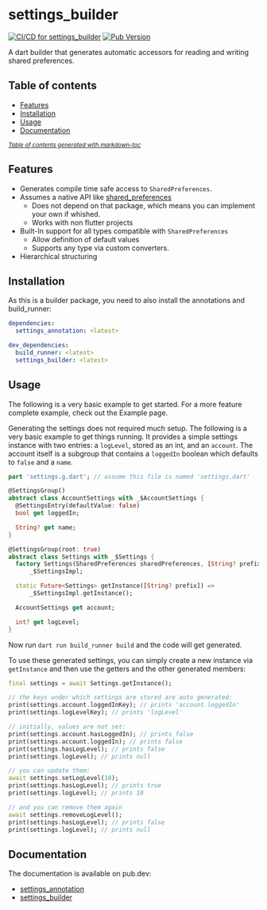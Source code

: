 # settings_builder
[![CI/CD for settings_builder](https://github.com/Skycoder42/settings_builder/actions/workflows/settings_builder.yml/badge.svg)](https://github.com/Skycoder42/settings_builder/actions/workflows/settings_builder.yml)
[![Pub Version](https://img.shields.io/pub/v/settings_builder)](https://pub.dev/packages/settings_builder)

A dart builder that generates automatic accessors for reading and writing shared preferences.

## Table of contents
- [Features](#features)
- [Installation](#installation)
- [Usage](#usage)
- [Documentation](#documentation)

<small><i><a href='http://ecotrust-canada.github.io/markdown-toc/'>Table of contents generated with markdown-toc</a></i></small>

## Features
- Generates compile time safe access to `SharedPreferences`.
- Assumes a native API like [shared_preferences](https://pub.dev/packages/shared_preferences)
  - Does not depend on that package, which means you can implement your own if whished.
  - Works with non flutter projects
- Built-In support for all types compatible with `SharedPreferences`
  - Allow definition of default values
  - Supports any type via custom converters.
- Hierarchical structuring

## Installation
As this is a builder package, you need to also install the annotations and build_runner:

```pubspec.yaml
dependencies:
  settings_annotation: <latest>

dev_dependencies:
  build_runner: <latest>
  settings_builder: <latest>
```

## Usage
The following is a very basic example to get started. For a more feature complete example, check out the Example page.

Generating the settings does not required much setup. The following is a very basic example to get things running. It
provides a simple settings instance with two entries: a `logLevel`, stored as an int, and an `account`. The account
itself is a subgroup that contains a `loggedIn` boolean which defaults to `false` and a `name`.

```.dart
part 'settings.g.dart'; // assume this file is named 'settings.dart'

@SettingsGroup()
abstract class AccountSettings with _$AccountSettings {
  @SettingsEntry(defaultValue: false)
  bool get loggedIn;

  String? get name;
}

@SettingsGroup(root: true)
abstract class Settings with _$Settings {
  factory Settings(SharedPreferences sharedPreferences, [String? prefix]) =
      _$SettingsImpl;

  static Future<Settings> getInstance([String? prefix]) =>
      _$SettingsImpl.getInstance();

  AccountSettings get account;

  int? get logLevel;
}
```

Now run `dart run build_runner build` and the code will get generated.

To use these generated settings, you can simply create a new instance via `getInstance` and then use the getters and
the other generated members:

```.dart
final settings = await Settings.getInstance();

// the keys under which settings are stored are auto generated:
print(settings.account.loggedInKey); // prints 'account.loggedIn'
print(settings.logLevelKey); // prints 'logLevel'

// initially, values are not set:
print(settings.account.hasLoggedIn); // prints false
print(settings.account.loggedIn); // prints false
print(settings.hasLogLevel); // prints false
print(settings.logLevel); // prints null

// you can update them:
await settings.setLogLevel(10);
print(settings.hasLogLevel); // prints true
print(settings.logLevel); // prints 10

// and you can remove them again
await settings.removeLogLevel();
print(settings.hasLogLevel); // prints false
print(settings.logLevel); // prints null
```

## Documentation
The documentation is available on pub.dev:
- [settings_annotation](https://pub.dev/documentation/settings_annotation/latest/)
- [settings_builder](https://pub.dev/documentation/settings_builder/latest/)
